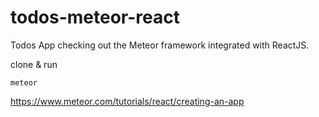 # todos-meteor-react
Todos App checking out the Meteor framework integrated with ReactJS.

clone & run
```
meteor
```

https://www.meteor.com/tutorials/react/creating-an-app
